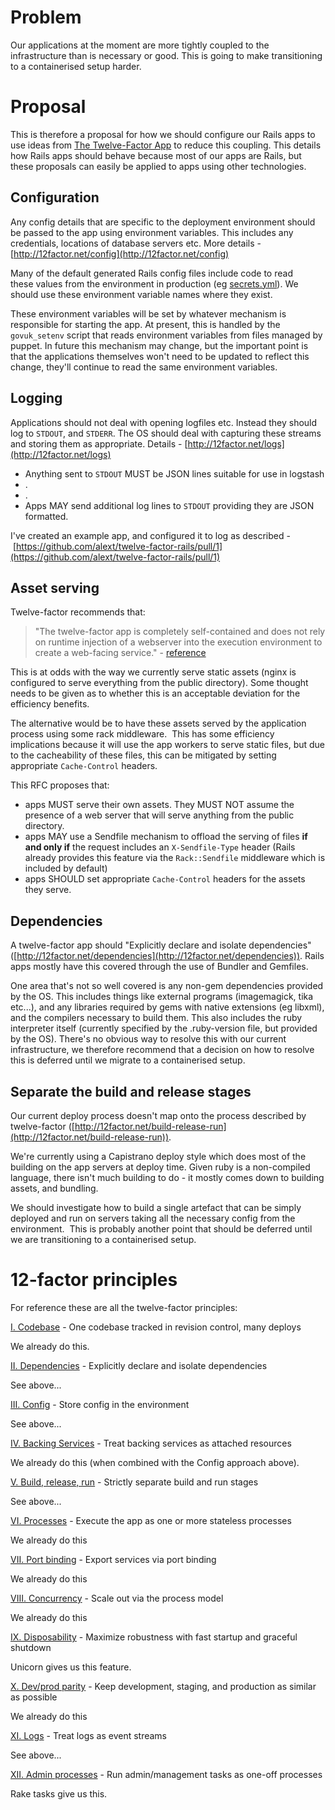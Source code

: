 # Problem

Our applications at the moment are more tightly coupled to the infrastructure than is necessary or good. This is going to make transitioning to a containerised setup harder.

# Proposal

This is therefore a proposal for how we should configure our Rails apps to use ideas from [The Twelve-Factor App](http://12factor.net/) to reduce this coupling. This details how Rails apps should behave because most of our apps are Rails, but these proposals can easily be applied to apps using other technologies.

## Configuration

Any config details that are specific to the deployment environment should be&nbsp;passed to the app using environment variables. This includes any credentials,&nbsp;locations of database servers etc. More details - [http://12factor.net/config](http://12factor.net/config)

Many of the default generated Rails config files include code to read these&nbsp;values from the environment in production (eg [secrets.yml](https://github.com/rails/rails/blob/4-2-stable/railties/lib/rails/generators/rails/app/templates/config/secrets.yml)).&nbsp;We should use these environment variable names where they exist.

These environment variables will be set by whatever mechanism is responsible for&nbsp;starting the app. At present, this is handled by the `govuk_setenv`&nbsp;script that&nbsp;reads environment variables from files managed by puppet. In future this&nbsp;mechanism may change, but the important point is that the applications&nbsp;themselves won't need to be updated to reflect this change, they'll continue to&nbsp;read the same environment variables.

## Logging

Applications should not deal with opening logfiles etc. Instead they should log&nbsp;to `STDOUT`, and `STDERR`. The OS should deal with capturing these streams and&nbsp;storing them as appropriate. Details - [http://12factor.net/logs](http://12factor.net/logs)

- Anything sent to `STDOUT` MUST be JSON lines suitable for use in logstash
- .
- .
- Apps MAY send additional log lines to `STDOUT` providing they are JSON formatted.

I've created an example app, and configured it to log as described -&nbsp;[https://github.com/alext/twelve-factor-rails/pull/1](https://github.com/alext/twelve-factor-rails/pull/1)

## Asset serving

Twelve-factor recommends that:

> "The twelve-factor app is completely self-contained&nbsp;and does not rely on runtime injection of a webserver into the execution environment to create a web-facing service." -&nbsp;[reference](http://12factor.net/port-binding)

This is at odds with the way we currently serve static assets (nginx is configured to serve everything from the public directory). Some thought needs to be given as to whether this is an acceptable deviation for the efficiency benefits.

The alternative would be to have these assets served by the application process using some rack middleware. &nbsp;This has some efficiency implications because it will use the app workers to serve static files, but due to the cacheability of these files, this can be mitigated by setting appropriate `Cache-Control` headers.

This RFC proposes that:

- apps MUST serve their own assets. They MUST NOT assume the presence of a web server that will serve anything from the public directory.
- apps MAY use a Sendfile mechanism to offload the serving of files **if and only if** the request includes an `X-Sendfile-Type` header (Rails already provides this feature via the `Rack::Sendfile` middleware which is included by default)
- apps SHOULD set appropriate `Cache-Control` headers for the assets they serve.

## Dependencies

A twelve-factor app should "Explicitly declare and isolate dependencies" ([http://12factor.net/dependencies](http://12factor.net/dependencies)). Rails apps mostly have this covered through the use of Bundler and Gemfiles.

One area that's not so well covered is any non-gem dependencies provided by the&nbsp;OS. This includes things like external programs (imagemagick, tika etc...), and&nbsp;any libraries required by gems with native extensions (eg libxml), and the&nbsp;compilers necessary to build them. This also includes the ruby interpreter itself (currently specified by the .ruby-version file, but provided by the OS). There's no obvious way to resolve this with&nbsp;our current infrastructure, we therefore recommend that a decision on how to&nbsp;resolve this is deferred until we migrate to a containerised setup.

## Separate the build and release stages

Our current deploy process doesn't map onto the process described by twelve-factor ([http://12factor.net/build-release-run](http://12factor.net/build-release-run)).

We're currently using a Capistrano deploy style which does most of the building on the app servers at deploy time. Given ruby is a non-compiled language, there isn't much building to do - it mostly comes down to building assets, and bundling.

We should investigate how to build a single artefact that can be simply deployed and run on servers taking all the necessary config from the environment. &nbsp;This is probably another point that should be deferred until we are transitioning to a containerised setup.

# 12-factor principles

For reference these are all the twelve-factor principles:

[I. Codebase](http://12factor.net/codebase)&nbsp;-&nbsp;One codebase tracked in revision control, many deploys

We already do this.

[II. Dependencies](http://12factor.net/dependencies)&nbsp;-&nbsp;Explicitly declare and isolate dependencies

See above...

[III. Config](http://12factor.net/config)&nbsp;-&nbsp;Store config in the environment

See above...

[IV. Backing Services](http://12factor.net/backing-services)&nbsp;-&nbsp;Treat backing services as attached resources

We already do this (when combined with the Config approach above).

[V. Build, release, run](http://12factor.net/build-release-run)&nbsp;-&nbsp;Strictly separate build and run stages

See above...

[VI. Processes](http://12factor.net/processes)&nbsp;-&nbsp;Execute the app as one or more stateless processes

We already do this

[VII. Port binding](http://12factor.net/port-binding)&nbsp;-&nbsp;Export services via port binding

We already do this

[VIII. Concurrency](http://12factor.net/concurrency)&nbsp;-&nbsp;Scale out via the process model

We already do this

[IX. Disposability](http://12factor.net/disposability)&nbsp;-&nbsp;Maximize robustness with fast startup and graceful shutdown

Unicorn gives us this feature.

[X. Dev/prod parity](http://12factor.net/dev-prod-parity)&nbsp;-&nbsp;Keep development, staging, and production as similar as possible

We already do this

[XI. Logs](http://12factor.net/logs)&nbsp;-&nbsp;Treat logs as event streams

See above...

[XII. Admin processes](http://12factor.net/admin-processes)&nbsp;-&nbsp;Run admin/management tasks as one-off processes

Rake tasks give us this.

&nbsp;

&nbsp;

